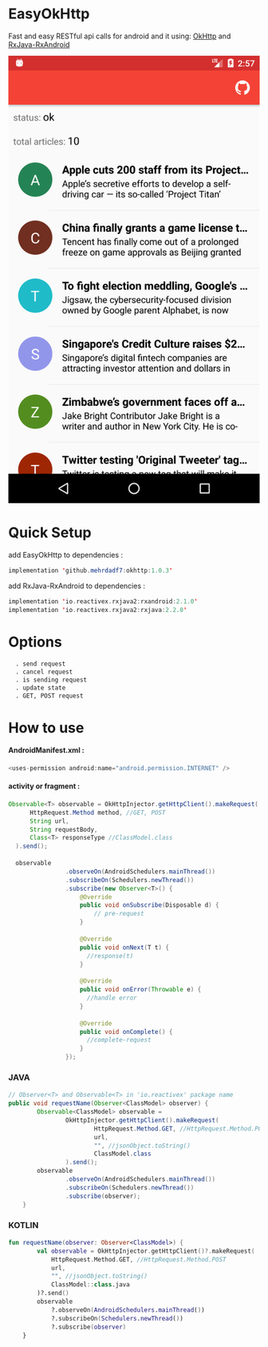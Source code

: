 # EasyOkHttp
Fast and easy RESTful api calls for android and it using: 
[OkHttp](https://square.github.io/okhttp)
and
[RxJava-RxAndroid](https://github.com/ReactiveX/RxAndroid)

![screen_shot](https://github.com/mehrdadf7/EasyOkHttp/blob/master/screen_shot.png)

# Quick Setup
add EasyOkHttp to dependencies :
```java
implementation 'github.mehrdadf7:okhttp:1.0.3'
```
add RxJava-RxAndroid to dependencies :
```kotlin
implementation 'io.reactivex.rxjava2:rxandroid:2.1.0'
implementation 'io.reactivex.rxjava2:rxjava:2.2.0'
```

# Options
      . send request
      . cancel request
      . is sending request
      . update state
      . GET, POST request

# How to use

#### AndroidManifest.xml :
```java
<uses-permission android:name="android.permission.INTERNET" />
```

#### activity or fragment :
```java
Observable<T> observable = OkHttpInjector.getHttpClient().makeRequest(
      HttpRequest.Method method, //GET, POST
      String url, 
      String requestBody, 
      Class<T> responseType //ClassModel.class
  ).send();
  
  observable
                .observeOn(AndroidSchedulers.mainThread())
                .subscribeOn(Schedulers.newThread())
                .subscribe(new Observer<T>() {
                    @Override
                    public void onSubscribe(Disposable d) {
                        // pre-request
                    }

                    @Override
                    public void onNext(T t) {
                      //response(t)
                    }

                    @Override
                    public void onError(Throwable e) {
                      //handle error
                    }

                    @Override
                    public void onComplete() {
                      //complete-request
                    }
                });
```

### JAVA
```java
// Observer<T> and Observable<T> in 'io.reactivex' package name
public void requestName(Observer<ClassModel> observer) {
        Observable<ClassModel> observable =
                OkHttpInjector.getHttpClient().makeRequest(
                        HttpRequest.Method.GET, //HttpRequest.Method.POST
                        url,
                        "", //jsonObject.toString()
                        ClassModel.class
                ).send();
        observable
                .observeOn(AndroidSchedulers.mainThread())
                .subscribeOn(Schedulers.newThread())
                .subscribe(observer);
    }
```
### KOTLIN
```kotlin
fun requestName(observer: Observer<ClassModel>) {
        val observable = OkHttpInjector.getHttpClient()?.makeRequest(
            HttpRequest.Method.GET, //HttpRequest.Method.POST
            url,
            "", //jsonObject.toString()
            ClassModel::class.java
        )?.send()
        observable
            ?.observeOn(AndroidSchedulers.mainThread())
            ?.subscribeOn(Schedulers.newThread())
            ?.subscribe(observer)
    }
```
